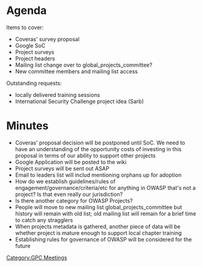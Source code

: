 # Agenda

Items to cover:

  - Coveras' survey proposal
  - Google SoC
  - Project surveys
  - Project headers
  - Mailing list change over to global_projects_committee?
  - New committee members and mailing list access

Outstanding requests:

  - locally delivered training sessions
  - International Security Challenge project idea (Sarb)

# Minutes

  - Coveras' proposal decision will be postponed until SoC. We need to
    have an understanding of the opportunity costs of investing in this
    proposal in terms of our ability to support other projects
  - Google Application will be posted to the wiki
  - Project surveys will be sent out ASAP
  - Email to leaders list will includ mentioning orphans up for adoption
  - How do we establish guidelines/rules of
    engagement/governance/criteria/etc for anything in OWASP that's not
    a project? Is that even really our jurisdiction?
  - Is there another category for OWASP Projects?
  - People will move to new mailing list global_projects_committee but
    history will remain with old list; old mailing list will remain for
    a brief time to catch any stragglers
  - When projects metadata is gathered, another piece of data will be
    whether project is mature enough to support local chapter training
  - Establishing rules for governance of OWASP will be considered for
    the future

[Category:GPC Meetings](Category:GPC_Meetings "wikilink")